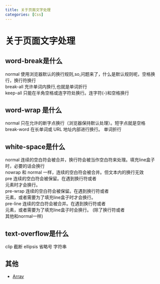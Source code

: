 ```yaml
---
title: 关于页面文字处理
categories: [Css]
---
```

# 关于页面文字处理

## word-break是什么
normal 使用浏览器默认的换行规则,so,问题来了，什么是默认规则呢，空格换行，换行符换行  
break-all 充许单词内换行,也就是单词折行    
keep-all  只能在半角空格或连字符处换行。连字符(-)和空格换行
 
## word-wrap 是什么
normal	只在允许的断字点换行（浏览器保持默认处理）。短字点就是空格    
break-word	在长单词或 URL 地址内部进行换行。 单词折行

## white-space是什么
normal  连续的空白符会被合并，换行符会被当作空白符来处理。填充line盒子时，必要的话会换行    
nowrap   和 normal 一样，连续的空白符会被合并。但文本内的换行无效   
pre  连续的空白符会被保留。在遇到换行符或者<br>元素时才会换行。   
pre-wrap  连续的空白符会被保留。在遇到换行符或者<br>元素，或者需要为了填充line盒子时才会换行。   
pre-line  连续的空白符会被合并。在遇到换行符或者<br>元素，或者需要为了填充line盒子时会换行。 (除了换行符或者<br>其他和normal一样)    

## text-overflow是什么
clip 截断
ellipsis 省略号
<string> 字符串

## 其他
* [Array](https://developer.mozilla.org/zh-CN/docs/Web/JavaScript/Reference/Global_Objects/Array)



